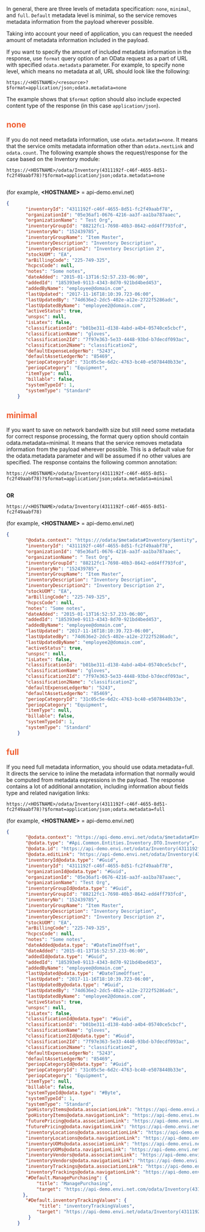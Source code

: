 In general, there are three levels of metadata specification: ```none```, ```minimal```, and ```full```. ```Default``` metadata level is minimal, so the service removes metadata information from the payload wherever possible.

Taking into account your need of application, you can request the needed amount of metadata information included in the payload.

If you want to specify the amount of included metadata information in the response, use ```format``` query option of an OData request as a part of URL with specified ```odata.metadata``` parameter. For example, to specify none level, which means no metadata at all, URL should look like the following:

``` 
https://<HOSTNAME>/<resource>?$format=application/json;odata.metadata=none
```


The example shows that ```$format``` option should also include expected content type of the response (in this case ```application/json```).

## <span style="color: #F05D30">none</span> 

If you do not need metadata information, use ```odata.metadata=none```. It means that the service omits metadata information other than ```odata.nextLink``` and ```odata.count```. The following example shows the request/response for the case based on the Inventory module:


``` title="Request Example"
https://<HOSTNAME>/odata/Inventory(4311192f-c46f-4655-8d51-fc2f49aabf78)?$format=application/json;odata.metadata=none
    
```
(for example, **&lt;HOSTNAME&gt;** = api-demo.envi.net)


``` json title="Response Example"
{
       "inventoryId": "4311192f-c46f-4655-8d51-fc2f49aabf78",
       "organizationId": "05e36af1-0676-4216-aa3f-aa1ba787aaec",
       "organizationName": " Test Org",
       "inventoryGroupId": "88212fc1-7698-40b3-8642-edd4ff793fcd",
       "inventoryNo": "152439785",
       "inventoryGroupName": "Item Master",
       "inventoryDescription": "Inventory Description",
       "inventoryDescription2": "Inventory Description 2",
       "stockUOM": "EA",
       "arBillingCode": "225-749-325",
       "hcpcsCode": null,
       "notes": "Some notes",
       "dateAdded": "2015-01-13T16:52:57.233-06:00",
       "addedId": "185393e0-9113-4343-8d70-921bd4bed453",
       "addedByName": "employee@domain.com",
       "lastUpdated": "2017-11-16T18:10:39.723-06:00",
       "lastUpdatedBy": "74d636e2-2dc5-402e-a12e-2722f5286adc",
       "lastUpdatedByName": "employee2@domain.com",
       "activeStatus": true,
       "unspsc": null,
       "isLatex": false,
       "classificationId": "b01be311-d138-4abd-a4b4-05740ce5cbcf",
       "classificationName": "gloves",
       "classification2Id": "7f97e363-5e33-4448-93bd-b7decdf093ac",
       "classification2Name": "classification2",
       "defaultExpenseLedgerNo": "5243",
       "defaultAssetLedgerNo": "85469",
       "periopCategoryId": "31c05c5e-6d2c-4763-bc40-e5078440b33e",
       "periopCategory": "Equipment",
       "itemType": null,
       "billable": false,
       "systemTypeId": 1,
       "systemType": "Standard"
    }
```
## <span style="color: #F05D30">minimal</span> 

If you want to save on network bandwith size but still need some metadata for correct response processing, the format query option should contain odata.metadata=minimal. It means that the service removes metadata information from the payload wherever possible. This is a default value for the odata.metadata parameter and will be assumed if no other values are specified. The response contains the following common annotation:


```title="Request Example"
https://<HOSTNAME>/odata/Inventory(4311192f-c46f-4655-8d51-fc2f49aabf78)?$format=application/json;odata.metadata=minimal
    
```
**OR**

```
https://<HOSTNAME>/odata/Inventory(4311192f-c46f-4655-8d51-fc2f49aabf78)  
```
(for example, **&lt;HOSTNAME&gt;** = api-demo.envi.net)


``` json title="Response Example"
{
       "@odata.context": "https:///odata/$metadata#Inventory/$entity",
       "inventoryId": "4311192f-c46f-4655-8d51-fc2f49aabf78",
       "organizationId": "05e36af1-0676-4216-aa3f-aa1ba787aaec",
       "organizationName": " Test Org",
       "inventoryGroupId": "88212fc1-7698-40b3-8642-edd4ff793fcd",
       "inventoryNo": "152439785",
       "inventoryGroupName": "Item Master",
       "inventoryDescription": "Inventory Description",
       "inventoryDescription2": "Inventory Description 2",
       "stockUOM": "EA",
       "arBillingCode": "225-749-325",
       "hcpcsCode": null,
       "notes": "Some notes",
       "dateAdded": "2015-01-13T16:52:57.233-06:00",
       "addedId": "185393e0-9113-4343-8d70-921bd4bed453",
       "addedByName": "employee@domain.com",
       "lastUpdated": "2017-11-16T18:10:39.723-06:00",
       "lastUpdatedBy": "74d636e2-2dc5-402e-a12e-2722f5286adc",
       "lastUpdatedByName": "employee2@domain.com",
       "activeStatus": true,
       "unspsc": null,
       "isLatex": false,
       "classificationId": "b01be311-d138-4abd-a4b4-05740ce5cbcf",
       "classificationName": "gloves",
       "classification2Id": "7f97e363-5e33-4448-93bd-b7decdf093ac",
       "classification2Name": "classification2",
       "defaultExpenseLedgerNo": "5243",
       "defaultAssetLedgerNo": "85469",
       "periopCategoryId": "31c05c5e-6d2c-4763-bc40-e5078440b33e",
       "periopCategory": "Equipment",
       "itemType": null,
       "billable": false,
       "systemTypeId": 1,
       "systemType": "Standard"
    }
```


## <span style="color: #F05D30">full</span>

If you need full metadata information, you should use odata.metadata=full. It directs the service to inline the metadata information that normally would be computed from metadata expressions in the payload. The response contains a lot of additional annotation, including information about fields type and related navigation links:

```title="Request Example"
https://<HOSTNAME>/odata/Inventory(4311192f-c46f-4655-8d51-fc2f49aabf78)?$format=application/json;odata.metadata=full
```
(for example, **&lt;HOSTNAME&gt;** = api-demo.envi.net)

``` json title="Response Example"
{
       "@odata.context": "https://api-demo.envi.net/odata/$metadata#Inventory/$entity",
       "@odata.type": "#Api.Common.Entities.Inventory.DTO.Inventory",
       "@odata.id": "https://api-demo.envi.net/odata/Inventory(4311192f-c46f-4655-8d51-fc2f49aabf78)",
       "@odata.editLink": "https://api-demo.envi.net/odata/Inventory(4311192f-c46f-4655-8d51-fc2f49aabf78)",
       "inventoryId@odata.type": "#Guid",
       "inventoryId": "4311192f-c46f-4655-8d51-fc2f49aabf78",
       "organizationId@odata.type": "#Guid",
       "organizationId": "05e36af1-0676-4216-aa3f-aa1ba787aaec",
       "organizationName": "Test Org",
       "inventoryGroupId@odata.type": "#Guid",
       "inventoryGroupId": "88212fc1-7698-40b3-8642-edd4ff793fcd",
       "inventoryNo": "152439785",
       "inventoryGroupName": "Item Master",
       "inventoryDescription": "Inventory Description",
       "inventoryDescription2": "Inventory Description 2",
       "stockUOM": "EA",
       "arBillingCode": "225-749-325",
       "hcpcsCode": null,
       "notes": "Some notes",
       "dateAdded@odata.type": "#DateTimeOffset",
       "dateAdded": "2015-01-13T16:52:57.233-06:00",
       "addedId@odata.type": "#Guid",
       "addedId": "185393e0-9113-4343-8d70-921bd4bed453",
       "addedByName": "employee@domain.com",
       "lastUpdated@odata.type": "#DateTimeOffset",
       "lastUpdated": "2017-11-16T18:10:39.723-06:00",
       "lastUpdatedBy@odata.type": "#Guid",
       "lastUpdatedBy": "74d636e2-2dc5-402e-a12e-2722f5286adc",
       "lastUpdatedByName": "employee2@domain.com",
       "activeStatus": true,
       "unspsc": null,
       "isLatex": false,
       "classificationId@odata.type": "#Guid",
       "classificationId": "b01be311-d138-4abd-a4b4-05740ce5cbcf",
       "classificationName": "gloves",
       "classification2Id@odata.type": "#Guid",
       "classification2Id": "7f97e363-5e33-4448-93bd-b7decdf093ac",
       "classification2Name": "classification2",
       "defaultExpenseLedgerNo": "5243",
       "defaultAssetLedgerNo": "85469",
       "periopCategoryId@odata.type": "#Guid",
       "periopCategoryId": "31c05c5e-6d2c-4763-bc40-e5078440b33e",
       "periopCategory": "Equipment",
       "itemType": null,
       "billable": false,
       "systemTypeId@odata.type": "#Byte",
       "systemTypeId": 1,
       "systemType": "Standard",
       "poHistoryItems@odata.associationLink": "https://api-demo.envi.net/odata/Inventory(4311192f-c46f-4655-8d51-fc2f49aabf78)/poHistoryItems/$ref",
       "poHistoryItems@odata.navigationLink": "https://api-demo.envi.net/odata/Inventory(4311192f-c46f-4655-8d51-fc2f49aabf78)/poHistoryItems",
       "futurePricing@odata.associationLink": "https://api-demo.envi.net/odata/Inventory(4311192f-c46f-4655-8d51-fc2f49aabf78)/futurePricing/$ref",
       "futurePricing@odata.navigationLink": "https://api-demo.envi.net/odata/Inventory(4311192f-c46f-4655-8d51-fc2f49aabf78)/futurePricing",
       "inventoryLocations@odata.associationLink": "https://api-demo.envi.net/odata/Inventory(4311192f-c46f-4655-8d51-fc2f49aabf78)/inventoryLocations/$ref",
       "inventoryLocations@odata.navigationLink": "https://api-demo.envi.net/odata/Inventory(4311192f-c46f-4655-8d51-fc2f49aabf78)/inventoryLocations",
       "inventoryUOMs@odata.associationLink": "https://api-demo.envi.net/odata/Inventory(4311192f-c46f-4655-8d51-fc2f49aabf78)/inventoryUOMs/$ref",
       "inventoryUOMs@odata.navigationLink": "https://api-demo.envi.net/odata/Inventory(4311192f-c46f-4655-8d51-fc2f49aabf78)/inventoryUOMs",
       "inventoryVendors@odata.associationLink": "https://api-demo.envi.net/odata/Inventory(4311192f-c46f-4655-8d51-fc2f49aabf78)/inventoryVendors/$ref",
       "inventoryVendors@odata.navigationLink": "https://api-demo.envi.net/odata/Inventory(4311192f-c46f-4655-8d51-fc2f49aabf78)/inventoryVendors",
       "inventoryTrackings@odata.associationLink": "https://api-demo.envi.net/odata/Inventory(4311192f-c46f-4655-8d51-fc2f49aabf78)/inventoryTrackings/$ref",
       "inventoryTrackings@odata.navigationLink": "https://api-demo.envi.net/odata/Inventory(4311192f-c46f-4655-8d51-fc2f49aabf78)/inventoryTrackings",
       "#Default.ManagePurchasing": {
           "title": "ManagePurchasing",
           "target": "https://api-demo.envi.net.com/odata/Inventory(4311192f-c46f-4655-8d51-fc2f49aabf78)/Default.ManagePurchasing"
      },
       "#Default.inventoryTrackingValues": {
            "title": "inventoryTrackingValues",
           "target": "https://api-demo.envi.net/odata/Inventory(4311192f-c46f-4655-8d51-fc2f49aabf78)/Default.inventoryTrackingValues(facilityId=@facilityId,trackingType=@trackingType)"
        }
    }
```